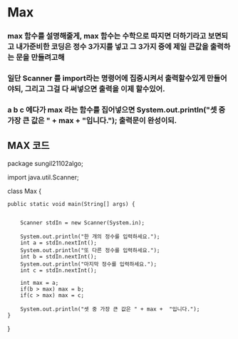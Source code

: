 # Max

### max 함수를 설명해줄게, max 함수는 수학으로 따지면 더하기라고 보면되고 내가준비한 코딩은 정수 3가지를 넣고 그 3가지 중에 제일 큰값을 출력하는 문을 만들려고해
### 일단 Scanner 를 import라는 명령어에 집중시켜서 출력할수있게 만들어야되, 그리고 그걸 다 써넣으면 출력을 이제 할수있어.
### a b c 에다가 max 라는 함수를 집어넣으면 System.out.println("셋 중 가장 큰 값은 " + max +  "입니다."); 출력문이 완성이되.

## MAX 코드
package sungil21102algo;

import java.util.Scanner;

class Max {

	public static void main(String[] args) {
		
		
		Scanner stdIn = new Scanner(System.in);
		
		System.out.println("한 개의 정수를 입력하세요.");
		int a = stdIn.nextInt();
		System.out.println("또 다른 정수를 입력하세요.");
		int b = stdIn.nextInt();
		System.out.println("마지막 정수를 입력하세요.");
		int c = stdIn.nextInt();
		
		int max = a;
		if(b > max) max = b;
		if(c > max) max = c;
		
		System.out.println("셋 중 가장 큰 값은 " + max +  "입니다.");
	}
}
